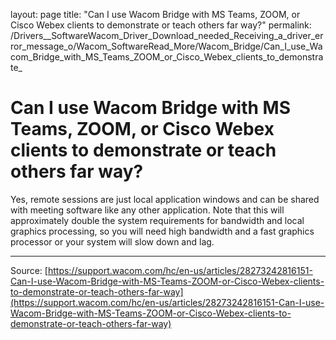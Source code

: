layout: page
title: "Can I use Wacom Bridge with MS Teams, ZOOM, or Cisco Webex clients to demonstrate or teach others far way?"
permalink: /Drivers__SoftwareWacom_Driver_Download_needed_Receiving_a_driver_error_message_o/Wacom_SoftwareRead_More/Wacom_Bridge/Can_I_use_Wacom_Bridge_with_MS_Teams_ZOOM_or_Cisco_Webex_clients_to_demonstrate_

# Can I use Wacom Bridge with MS Teams, ZOOM, or Cisco Webex clients to demonstrate or teach others far way?

Yes, remote sessions are just local application windows and can be shared with meeting software like any other application. Note that this will approximately double the system requirements for bandwidth and local graphics processing, so you will need high bandwidth and a fast graphics processor or your system will slow down and lag.

---
Source: [https://support.wacom.com/hc/en-us/articles/28273242816151-Can-I-use-Wacom-Bridge-with-MS-Teams-ZOOM-or-Cisco-Webex-clients-to-demonstrate-or-teach-others-far-way](https://support.wacom.com/hc/en-us/articles/28273242816151-Can-I-use-Wacom-Bridge-with-MS-Teams-ZOOM-or-Cisco-Webex-clients-to-demonstrate-or-teach-others-far-way)
